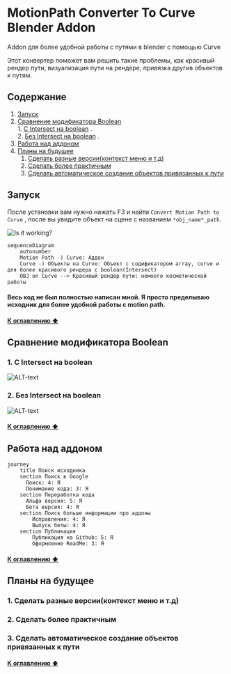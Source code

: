 # MotionPath Converter To Curve Blender Addon
Addon для более удобной работы с путями в blender с помощью Curve

Этот конвертер поможет вам решить такие проблемы, как красивый рендер пути, визуализация пути на рендере, привязка другив объектов к путям.

## Содержание

1.    [Запуск](https://github.com/XRenso/MotionPathConverterBlender/blob/main/docs/ru/introduction.md#запуск)
2.    [Сравнение модификатора Boolean](https://github.com/XRenso/MotionPathConverterBlender/blob/main/docs/ru/introduction.md#сравнение-модификатора-boolean)   
    1.    [С Intersect на boolean](https://github.com/XRenso/MotionPathConverterBlender/blob/main/docs/ru/introduction.md#сравнение-модификатора-boolean)
    .    
    2.    [Без Intersect на boolean](https://github.com/XRenso/MotionPathConverterBlender/blob/main/docs/ru/introduction.md#сравнение-модификатора-boolean)
    .
3.  [Работа над аддоном](https://github.com/XRenso/MotionPathConverterBlender/blob/main/docs/ru/introduction.md#работа-над-аддоном)
4.  [Планы на будущее](https://github.com/XRenso/MotionPathConverterBlender/blob/main/docs/ru/introduction.md#планы-на-будущее)
    1.    [Сделать разные версии(контекст меню и т.д)](https://github.com/XRenso/MotionPathConverterBlender/blob/main/docs/ru/introduction.md#1-сделать-разные-версииконтекст-меню-и-тд)
    2.    [Сделать более практичным](https://github.com/XRenso/MotionPathConverterBlender/blob/main/docs/ru/introduction.md#2-сделать-более-практичным)
    3.    [Сделать автоматическое создание объектов привязанных к пути](https://github.com/XRenso/MotionPathConverterBlender/blob/main/docs/ru/introduction.md#3-сделать-автоматическое-создание-объектов-привязанных-к-пути)





## Запуск
После установки вам нужно нажать F3 и найти `Convert Motion Path to Curve` , после вы увидите объект на сцене с названием `*obj_name*_path`.


![Is it working?](https://media1.giphy.com/media/9N1Gx7u0od3Tli0K66/giphy.gif?cid=790b7611034876555271d88253d5dbbcdf86cb1e406f2387&rid=giphy.gif&ct=g "Example")



```mermaid
sequenceDiagram
    autonumber
    Motion Path -) Curve: Аддон
    Curve -) Объекты на Curve: Объект с содификатором array, curve и для более красивого рендера с boolean(Intersect)
    OBJ on Curve --> Красивый рендер пути: немного косметической работы 
```


#### Весь код не был полностью написан мной. Я просто пределываю исходник для более удобной работы с motion path.

#### [К оглавлению :arrow_up:](https://github.com/XRenso/MotionPathConverterBlender/blob/main/docs/ru/introduction.md#содержание)

## Сравнение модификатора Boolean
### 1. С Intersect на boolean
![ALT-text](https://media3.giphy.com/media/TmsHZfdWiTT6hbwjbB/giphy.gif?cid=790b7611b39ea65baaaf68aeb7239bf3ebe85a101ad494cc&rid=giphy.gif&ct=g "With Intersect on boolean")

### 2. Без Intersect на boolean
![ALT-text](https://media3.giphy.com/media/4KVuHleCADz3nj5Kfd/giphy.gif?cid=790b761120d504ae7b95a01e81e62850559e950c2e649e5b&rid=giphy.gif&ct=g "Without Intersect on boolean")

#### [К оглавлению :arrow_up:](https://github.com/XRenso/MotionPathConverterBlender/blob/main/docs/ru/introduction.md#содержание)

## Работа над аддоном

```mermaid
journey
    title Поиск исходника
    section Поиск в Google
      Поиск: 4: Я
      Понимание кода: 3: Я
    section Переработка кода
      Альфа версия: 5: Я
      Бета версия: 4: Я
    section Поиск больше информации про аддоны
        Исправления: 4: Я
        Выпуск беты: 4: Я
    section Публикация
        Публикация на Github: 5: Я
        Оформление ReadMe: 3: Я

```
#### [К оглавлению :arrow_up:](https://github.com/XRenso/MotionPathConverterBlender/blob/main/docs/ru/introduction.md#содержание)

## Планы на будущее

### 1. Сделать разные версии(контекст меню и т.д)
### 2. Сделать более практичным
### 3. Сделать автоматическое создание объектов привязанных к пути

#### [К оглавлению :arrow_up:](https://github.com/XRenso/MotionPathConverterBlender/blob/main/docs/ru/introduction.md#содержание)
